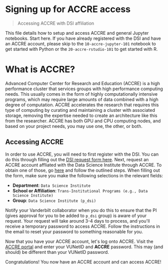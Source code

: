 # Signing up for ACCRE access
> Accessing ACCRE with DSI affiliation

This file details how to setup and access ACCRE and general Jupyter notebooks.  Start here.  If you have already registered with the DSI and have an ACCRE account, please skip to the `10-accre-jupyter-101` notebook to get started with Python or the `20-accre-rstudio-101` to get started with R.

# What is ACCRE?
Advanced Computer Center for Research and Education (ACCRE) is a high performance cluster that services groups with high performance computing needs.  This usually comes in the form of highly computationally intensive programs, which may require large amounts of data combined with a high degree of computation.  ACCRE accelerates the research that requires this type of computing by curating and maintaining a cluster with associated storage, removing the expertise needed to create an architecture like this from the researcher.  ACCRE has both GPU and CPU computing nodes, and based on your project needs, you may use one, the other, or both.

## Accessing ACCRE
In order to use ACCRE, you will need to first register with the DSI.  You can do this through filling out the [DSI request form here](https://docs.google.com/forms/d/e/1FAIpQLSdq_nH0Uh1FPYK_rEy0SrjOmq0QLVbtrB3d4ATw7T2jl1hB8A/viewform).  Next, request an ACCRE account affliated with the Data Science Institute through ACCRE.  To obtain one of those, go [here](https://www.vanderbilt.edu/accre/getting-started/) and follow the outlined steps.  When filling out the form, make sure you make the following selections in the relevant fields:

- **Department**: `Data Science Institute`
- **School or Affiliation**: `Trans-Institutional Programs (e.g., Data Science Institute)`
- **Group**: `Data Science Institute (p_dsi)`

Notify your Vanderbilt collaborator when you do this to ensure that the PI (gives approval for you to be added to `p_dsi` group) is aware of your request.  Your request will take around 3-4 days to process, and you'll receive a temporary password to access ACCRE.  Follow the instructions in the email to reset your password to something reasonable for you.

Now that you have your ACCRE account, let's log onto ACCRE.  Visit the [ACCRE portal](https://portal.accre.vanderbilt.edu) and enter your VUNetID and **ACCRE** password.  This may (and should) be different than your VUNetID password.

Congratulations!  You now have an ACCRE account and can access ACCRE!
